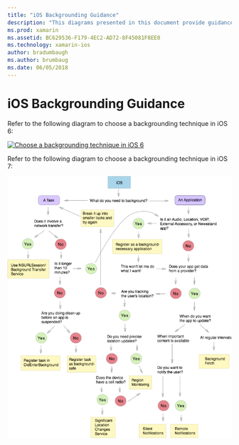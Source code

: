 ```yaml
---
title: "iOS Backgrounding Guidance"
description: "This diagrams presented in this document provide guidance about which of iOS's many backgrounding options should be chosen for a specific need."
ms.prod: xamarin
ms.assetid: BC629536-F179-4EC2-AD72-8F45081F8EE0
ms.technology: xamarin-ios
author: bradumbaugh
ms.author: brumbaug
ms.date: 06/05/2018
---
```


# iOS Backgrounding Guidance

Refer to the following diagram to choose a backgrounding technique in iOS 6:

 [![](ios-backgrounding-guidance-images/image10.png "Choose a backgrounding technique in iOS 6")](ios-backgrounding-guidance-images/image10.png#lightbox)

Refer to the following diagram to choose a backgrounding technique in iOS 7:

 [![](ios-backgrounding-guidance-images/image10b.png "Choose a backgrounding technique in iOS 7")](ios-backgrounding-guidance-images/image10b.png#lightbox)

